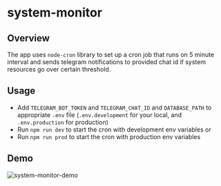 # system-monitor

## Overview

The app uses `node-cron` library to set up a cron job that runs on 5 minute interval and sends telegram notifications to provided chat id if system resources go over certain threshold.

## Usage

- Add `TELEGRAM_BOT_TOKEN` and `TELEGRAM_CHAT_ID` and `DATABASE_PATH` to appropriate `.env` file (`.env.development` for your local, and `.env.production` for production)
- Run `npm run dev` to start the cron with development env variables or
- Run `npm run prod` to start the cron with production env variables

## Demo

![system-monitor-demo](https://github.com/user-attachments/assets/aa063b97-1794-458c-bae6-e8ff79cbd17d)
